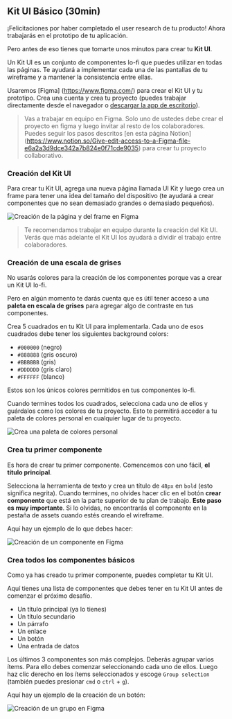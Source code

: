 ## Kit UI Básico (30min)

¡Felicitaciones por haber completado el user research de tu producto! Ahora trabajarás en el prototipo de tu aplicación.


Pero antes de eso tienes que tomarte unos minutos para crear tu **Kit UI**.

Un Kit UI es un conjunto de componentes lo-fi que puedes utilizar en todas las páginas. Te ayudará a implementar cada una de las pantallas de tu wireframe y a mantener la consistencia entre ellas.

Usaremos [Figma] (https://www.figma.com/) para crear el Kit UI y tu prototipo. Crea una cuenta y crea tu proyecto (puedes trabajar directamente desde el navegador o [descargar la app de escritorio](https://www.figma.com/downloads/)).

> Vas a trabajar en equipo en Figma. Solo uno de ustedes debe crear el proyecto en figma y luego invitar al resto de los colaboradores.<br>Puedes seguir los pasos descritos [en esta página Notion] (https://www.notion.so/Give-edit-access-to-a-Figma-file-e6a2a3d9dce342a7b824e0f71cde9035) para crear tu proyecto collaborativo.

### Creación del Kit UI

Para crear tu Kit UI, agrega una nueva página llamada UI Kit y luego crea un frame para tener una idea del tamaño del dispositivo (te ayudará a crear componentes que no sean demasiado grandes o demasiado pequeños).

![Creación de la página y del frame en Figma](https://raw.githubusercontent.com/lewagon/fullstack-images/master/frontend/pds_basic_ui_kit_creation.gif)

> Te recomendamos trabajar en equipo durante la creación del Kit UI. Verás que más adelante el Kit UI los ayudará a dividir el trabajo entre colaboradores.

### Creación de una escala de grises

No usarás colores para la creación de los componentes porque vas a crear un Kit UI lo-fi.

Pero en algún momento te darás cuenta que es útil tener acceso a una **paleta en escala de grises** para agregar algo de contraste en tus componentes.

Crea 5 cuadrados en tu Kit UI para implementarla. Cada uno de esos cuadrados debe tener los siguientes background colors:

- `#000000` (negro)
- `#888888` (gris oscuro)
- `#BBBBBB` (gris)
- `#DDDDDD` (gris claro)
- `#FFFFFF` (blanco)

Estos son los únicos colores permitidos en tus componentes lo-fi.

Cuando termines todos los cuadrados, selecciona cada uno de ellos y guárdalos como los colores de tu proyecto. Esto te permitirá acceder a tu paleta de colores personal en cualquier lugar de tu proyecto.

![Crea una paleta de colores personal](https://raw.githubusercontent.com/lewagon/fullstack-images/master/frontend/pds_greyscale_color_palette.gif)

### Crea tu primer componente

Es hora de crear tu primer componente. Comencemos con uno fácil, **el título principal**.

Selecciona la herramienta de texto y crea un título de `48px` en `bold` (esto significa negrita). Cuando termines, no olvides hacer clic en el botón **crear componente** que está en la parte superior de tu plan de trabajo. **Este paso es muy importante**. Si lo olvidas, no encontrarás el componente en la pestaña de assets cuando estés creando el wireframe.

Aquí hay un ejemplo de lo que debes hacer:

![Creación de un componente en Figma](https://raw.githubusercontent.com/lewagon/fullstack-images/master/frontend/pds_basic_ui_kit_component_creation.gif)

### Crea todos los componentes básicos

Como ya has creado tu primer componente, puedes completar tu Kit UI.

Aquí tienes una lista de componentes que debes tener en tu Kit UI antes de comenzar el próximo desafío.

- Un título principal (ya lo tienes)
- Un título secundario
- Un párrafo
- Un enlace
- Un botón
- Una entrada de datos

Los últimos 3 componentes son más complejos. Deberás agrupar varios ítems. Para ello debes comenzar seleccionando cada uno de ellos. Luego haz clic derecho en los ítems seleccionados y escoge `Group selection` (también puedes presionar `cmd` o `ctrl` + `g`).

Aquí hay un ejemplo de la creación de un botón:

![Creación de un grupo en Figma](https://raw.githubusercontent.com/lewagon/fullstack-images/master/frontend/pds_basic_ui_kit_group_creation.gif)
